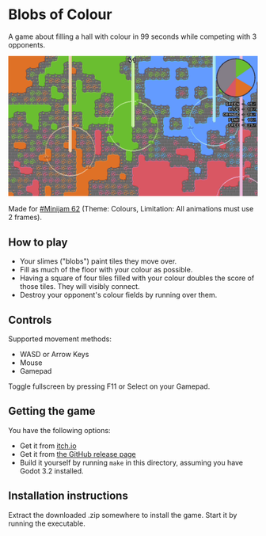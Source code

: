 # Blobs of Colour
A game about filling a hall with colour in 99 seconds while competing with 3 opponents.

![Gameplay Screenshot](media/gameplay_01.png)

Made for [#Minijam 62](https://itch.io/jam/mini-jam-62) (Theme: Colours, Limitation: All animations must use 2 frames).

## How to play
- Your slimes ("blobs") paint tiles they move over.
- Fill as much of the floor with your colour as possible.
- Having a square of four tiles filled with your colour doubles the score of those tiles. They will visibly connect.
- Destroy your opponent's colour fields by running over them.

## Controls
Supported movement methods:

- WASD or Arrow Keys
- Mouse
- Gamepad

Toggle fullscreen by pressing F11 or Select on your Gamepad.

## Getting the game
You have the following options:

- Get it from [itch.io](https://nalquas.itch.io/blobs-of-colour)
- Get it from [the GitHub release page](https://github.com/nalquas/blobs-of-colour/releases)
- Build it yourself by running `make` in this directory, assuming you have Godot 3.2 installed.

## Installation instructions
Extract the downloaded .zip somewhere to install the game. Start it by running the executable.
